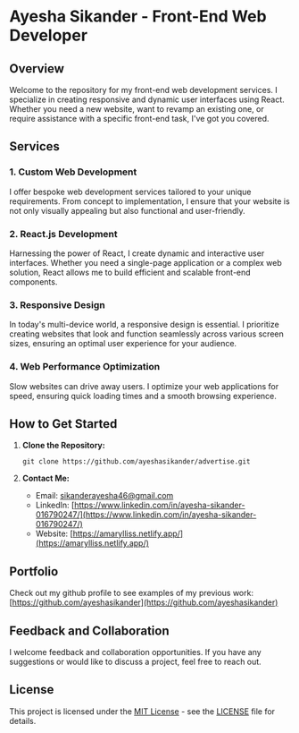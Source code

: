 
# Ayesha Sikander - Front-End Web Developer

## Overview

Welcome to the repository for my front-end web development services. I specialize in creating responsive and dynamic user interfaces using React. Whether you need a new website, want to revamp an existing one, or require assistance with a specific front-end task, I've got you covered.

## Services

### 1. **Custom Web Development**

I offer bespoke web development services tailored to your unique requirements. From concept to implementation, I ensure that your website is not only visually appealing but also functional and user-friendly.

### 2. **React.js Development**

Harnessing the power of React, I create dynamic and interactive user interfaces. Whether you need a single-page application or a complex web solution, React allows me to build efficient and scalable front-end components.

### 3. **Responsive Design**

In today's multi-device world, a responsive design is essential. I prioritize creating websites that look and function seamlessly across various screen sizes, ensuring an optimal user experience for your audience.

### 4. **Web Performance Optimization**

Slow websites can drive away users. I optimize your web applications for speed, ensuring quick loading times and a smooth browsing experience.

## How to Get Started

1. **Clone the Repository:**
   ```
   git clone https://github.com/ayeshasikander/advertise.git
   ```


2. **Contact Me:**
   - Email: [sikanderayesha46@gmail.com](mailto:sikanderayesha46@gmail.com)
   - LinkedIn: [https://www.linkedin.com/in/ayesha-sikander-016790247/](https://www.linkedin.com/in/ayesha-sikander-016790247/)
   - Website: [https://amarylliss.netlify.app/](https://amarylliss.netlify.app/)

## Portfolio

Check out my github profile to see examples of my previous work: [https://github.com/ayeshasikander](https://github.com/ayeshasikander)

## Feedback and Collaboration

I welcome feedback and collaboration opportunities. If you have any suggestions or would like to discuss a project, feel free to reach out.

## License

This project is licensed under the [MIT License](LICENSE) - see the [LICENSE](LICENSE) file for details.

